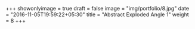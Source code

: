 +++
showonlyimage = true
draft = false
image = "img/portfolio/8.jpg"
date = "2016-11-05T19:59:22+05:30"
title = "Abstract Exploded Angle 1"
weight = 8
+++
